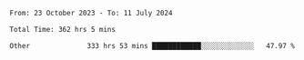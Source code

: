 

<!--START_SECTION:waka-->

```txt
From: 23 October 2023 - To: 11 July 2024

Total Time: 362 hrs 5 mins

Other              333 hrs 53 mins ████████████░░░░░░░░░░░░░   47.97 %
```

<!--END_SECTION:waka-->
